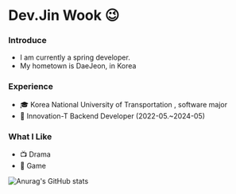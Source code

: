 # Dev.Jin Wook 😉
### Introduce
- I am currently a spring developer.
- My hometown is DaeJeon, in Korea

### Experience
- 🎓  Korea National University of Transportation , software major
- 🚀  Innovation-T Backend Developer (2022-05.~2024-05)

### What I Like
- 📺 Drama
- 🔵 Game

![Anurag's GitHub stats](https://github-readme-stats.vercel.app/api?username=Dev.Jin&show_icons=true&theme=radical)
